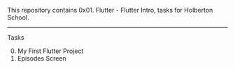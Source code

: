 This repository contains 0x01. Flutter - Flutter Intro, tasks for Holberton School.

<hr />

Tasks

0. My First Flutter Project
1. Episodes Screen
